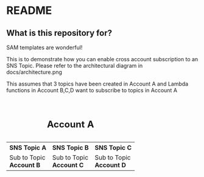 # README

## What is this repository for?

SAM templates are wonderful!

This is to demonstrate how you can enable cross account subscription to an SNS Topic.
Please refer to the architectural diagram in docs/architecture.png

This assumes that 3 topics have been created in Account A and Lambda functions in Account B,C,D want to subscribe to topics in Account A
<br/>
<br/>

<table>
    <caption><h2 >Account A</h2></caption>
    <tr>
        <th>SNS Topic A</th>
        <th>SNS Topic B</th>
        <th>SNS Topic C</th>
    </tr>
    <tr>
        <td>Sub to Topic<br/><strong>Account B</strong></td>
        <td>Sub to Topic<br/><strong>Account C</strong></td>
        <td>Sub to Topic<br/><strong>Account D</strong></td>
    </tr>
</table>
